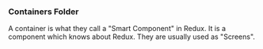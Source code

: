### Containers Folder
A container is what they call a "Smart Component" in Redux.  It is a component
which knows about Redux.  They are usually used as "Screens".

